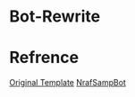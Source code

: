 ﻿# Bot-Rewrite
 
 # Refrence
[Original Template](https://github.com/RaZegame/bot-template-ts)
[NrafSampBot](https://github.com/NRAF13/SampBotNraf)

